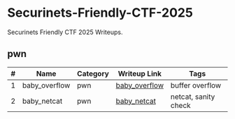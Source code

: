 # Securinets-Friendly-CTF-2025

Securinets Friendly CTF 2025 Writeups.

## pwn

| #   | Name          | Category | Writeup Link                                   | Tags                 |
| --- | ------------- | -------- | ---------------------------------------------- | -------------------- |
| 1   | baby_overflow | pwn      | [baby_overflow](./pwn/baby_overflow/README.md) | buffer overflow      |
| 2   | baby_netcat   | pwn      | [baby_netcat](./pwn/baby_netcat/README.md)     | netcat, sanity check |
